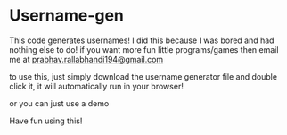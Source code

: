 # Username-gen
This code generates usernames!
I did this because I was bored and had nothing else to do!
if you want more fun little programs/games then email me at prabhav.rallabhandi194@gmail.com

to use this, just simply download the username generator file and double click it, it will automatically run in your browser!

or you can just use a demo

Have fun using this!
